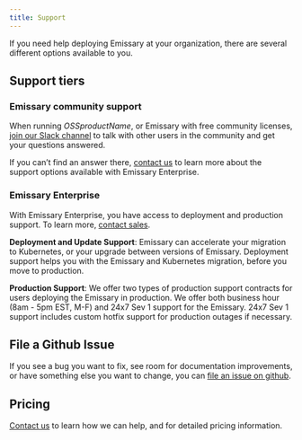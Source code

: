 ```yaml
---
title: Support
---
```


If you need help deploying Emissary at your organization, there are several different options available to you.

## Support tiers

### Emissary community support

When running $OSSproductName$, or Emissary with free community licenses, [join our Slack channel](http://a8r.io/slack) to talk with other users in the community and get your questions answered.

If you can’t find an answer there, [contact us](/contact-us) to learn more about the support options available with Emissary Enterprise.

### Emissary Enterprise

With Emissary Enterprise, you have access to deployment and production support. To learn more, [contact sales](/contact-us).

**Deployment and Update Support**: Emissary can accelerate your migration to Kubernetes, or your upgrade between versions of Emissary. Deployment support helps you with the Emissary and Kubernetes migration, before you move to production.

**Production Support**: We offer two types of production support contracts for users deploying the Emissary in production. We offer both business hour (8am - 5pm EST, M-F) and 24x7 Sev 1 support for the Emissary. 24x7 Sev 1 support includes custom hotfix support for production outages if necessary.

## File a Github Issue

If you see a bug you want to fix, see room for documentation improvements, or have something else you want to change, you can [file an issue on github](https://github.com/datawire/ambassador/issues/new).

## Pricing

[Contact us](/contact-us) to learn how we can help, and for detailed pricing information.
